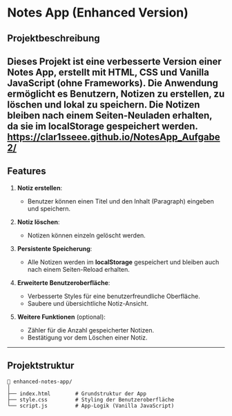 # Notes App (Enhanced Version)

## Projektbeschreibung

Dieses Projekt ist eine verbesserte Version einer **Notes App**, erstellt mit **HTML**, **CSS** und **Vanilla JavaScript** (ohne Frameworks). Die Anwendung ermöglicht es Benutzern, Notizen zu erstellen, zu löschen und lokal zu speichern. Die Notizen bleiben nach einem Seiten-Neuladen erhalten, da sie im **localStorage** gespeichert werden.
https://clar1sseee.github.io/NotesApp_Aufgabe2/
---

## Features

1. **Notiz erstellen**:
   - Benutzer können einen Titel und den Inhalt (Paragraph) eingeben und speichern.
   
2. **Notiz löschen**:
   - Notizen können einzeln gelöscht werden.

3. **Persistente Speicherung**:
   - Alle Notizen werden im **localStorage** gespeichert und bleiben auch nach einem Seiten-Reload erhalten.

4. **Erweiterte Benutzeroberfläche**:
   - Verbesserte Styles für eine benutzerfreundliche Oberfläche.
   - Saubere und übersichtliche Notiz-Ansicht.

5. **Weitere Funktionen** (optional):
   - Zähler für die Anzahl gespeicherter Notizen.
   - Bestätigung vor dem Löschen einer Notiz.

---

## Projektstruktur

```plaintext
📁 enhanced-notes-app/
│
├── index.html        # Grundstruktur der App
├── style.css         # Styling der Benutzeroberfläche
└── script.js         # App-Logik (Vanilla JavaScript)
